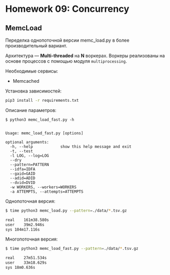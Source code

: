 # Homework 09: Concurrency

## MemcLoad

Переделка однопоточной версии memc_load.py в более производительный вариант.

Архитектура — **Multi-threaded** на **N** воркерах. Воркеры реализованы на основе процессов с помощью модуля `multiprocessing`.

Необходимые сервисы:

- Memcached

Установка зависимостей:

```bash
pip3 install -r requirements.txt
```

Описание параметров:

```
$ python3 memc_load_fast.py -h


Usage: memc_load_fast.py [options]

optional arguments:
  -h, --help            show this help message and exit
  -t, --test            
  -l LOG, --log=LOG     
  --dry                 
  --pattern=PATTERN     
  --idfa=IDFA           
  --gaid=GAID           
  --adid=ADID           
  --dvid=DVID           
  -w WORKERS, --workers=WORKERS
  -a ATTEMPTS, --attempts=ATTEMPTS
```

Однопоточная версия:

```bash
$ time python3 memc_load.py --pattern=./data/*.tsv.gz

real	161m38.580s
user	39m2.946s
sys	104m17.116s
```

Многопоточная версия:

```bash
$ time python3 memc_load_fast.py --pattern=./data/*.tsv.gz

real	27m51.534s
user	33m18.629s
sys	18m0.636s
```

